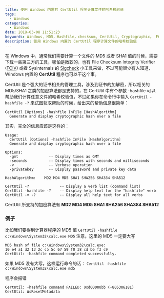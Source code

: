```yaml
---
title: 使用 Windows 内置的 CertUtil 程序计算文件的哈希校验值
tags:
  - Windows
categories:
  - Windows
date: 2018-03-08 11:51:23
keywords: Windows, MD5，Hashfile，checksum, CertUtil, Cryptographic。 FCIV
description: 使用 Windows 内置的 CertUtil 程序计算文件的哈希校验值
---
```


在 Windows 中，通常我们需要计算一个文件的 MD5 或者 SHA1 值的时候，需要下载一些第三方的工具，哪怕是微软的，也有 File Checksum Integrity Verifier ([FCIV](https://support.microsoft.com/en-us/help/841290/availability-and-description-of-the-file-checksum-integrity-verifier-u)) 或者 Sysinternals 的 [Sigcheck](https://docs.microsoft.com/en-us/sysinternals/downloads/sigcheck) 小工具来做，不过可能很少有人知道，Windows 内置的 **CertUtil** 程序也可以干这个事。

CertUtil 是个强大的证书相关的管理工具，涉及到证书的加解密，所以相关的 MD5/SHA1 之类的加密算法都是支持的，在 CertUtil 中有个参数 -hashfile 可以帮助我们计算任意文件的哈希校验值，不过如果你在命令行中输入
`CertUtil -hashfile -?` 来试图获取帮助的时候，给出来的帮助信息很简单：

```
CertUtil [Options] -hashfile InFile [HashAlgorithm]
  Generate and display cryptographic hash over a file
```

其实，完全的信息应该是这样的：
```
Usage:
  CertUtil [Options] -hashfile InFile [HashAlgorithm]
  Generate and display cryptographic hash over a file

Options:
  -gmt              -- Display times as GMT
  -seconds          -- Display times with seconds and milliseconds
  -v                -- Verbose operation
  -privatekey       -- Display password and private key data

HashAlgorithm:    MD2 MD4 MD5 SHA1 SHA256 SHA384 SHA512 

CertUtil -?              -- Display a verb list (command list)
CertUtil -hashfile -?    -- Display help text for the "hashfile" verb
CertUtil -v -?           -- Display all help text for all verbs
```

CertUtil 所支持的加密算法有 **MD2 MD4 MD5 SHA1 SHA256 SHA384 SHA512**

### 例子
比如我们要得到计算器程序的 MD5 值
`CertUtil -hashfile c:\Windows\System32\calc.exe MD5` 注意，这里的 MD5 一定要大写

```
MD5 hash of file c:\Windows\System32\calc.exe:
10 e4 a1 d2 13 2c cb 5c 67 59 f0 38 cd b6 f3 c9
CertUtil: -hashfile command completed successfully.
```
如果 MD5 没有大写，这样运行命令的话：
`CertUtil -hashfile c:\Windows\System32\calc.exe md5`

程序会报错
```
CertUtil: -hashfile command FAILED: 0xd00000bb (-805306181)
CertUtil: WsResetMetadata
```
